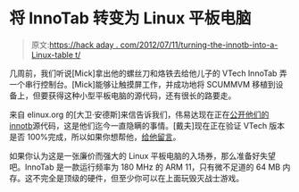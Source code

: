 # 将 InnoTab 转变为 Linux 平板电脑

> 原文:[https://hack aday . com/2012/07/11/turning-the-innotb-into-a-Linux-table t/](https://hackaday.com/2012/07/11/turning-the-innotab-into-a-linux-tablet/)

几周前，我们听说[Mick]拿出他的螺丝刀和烙铁去给他儿子的 VTech InnoTab 弄一个串行控制台。[Mick]能够让触摸屏工作，并成功地将 SCUMMVM 移植到设备上，但要获得这种小型平板电脑的源代码，还有很长的路要走。

来自 elinux.org 的[大卫·安德斯]来信告诉我们，伟易达现在正在[公开他们的 innotb](http://www.elinux.org/InnoTab)源代码，这是他们迄今一直隐瞒的事情。[戴夫]现在正在验证 VTech 版本是否 100%完成，所以如果你想帮他，[给他留言](http://elinux.org/User:Prpplague)。

如果你认为这是一张廉价而强大的 Linux 平板电脑的入场券，那么准备好失望吧。InnoTab 是一款运行频率为 180 MHz 的 ARM 11，只有微不足道的 64 MB 内存。这不完全是顶级的硬件，但至少你可以在上面玩毁灭战士游戏。